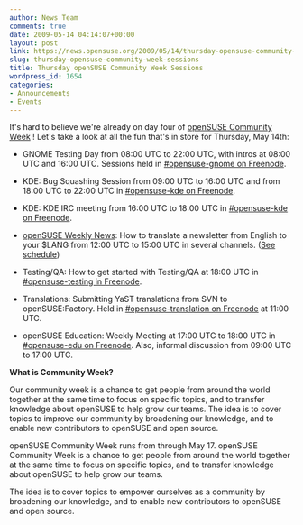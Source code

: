 ```yaml
---
author: News Team
comments: true
date: 2009-05-14 04:14:07+00:00
layout: post
link: https://news.opensuse.org/2009/05/14/thursday-opensuse-community-week-sessions/
slug: thursday-opensuse-community-week-sessions
title: Thursday openSUSE Community Week Sessions
wordpress_id: 1654
categories:
- Announcements
- Events
---
```


It's hard to believe we're already on day four of [openSUSE Community Week](//en.opensuse.org/Community_Week#Schedule) ! Let's take a look at all the fun that's in store for Thursday, May 14th:



	
  * GNOME Testing Day from 08:00 UTC to 22:00 UTC, with intros at 08:00 UTC and 16:00 UTC. Sessions held in [#opensuse-gnome on Freenode](irc://irc.freenode.net/opensuse-gnome).

	
  * KDE: Bug Squashing Session from 09:00 UTC to 16:00 UTC and from 18:00 UTC to 22:00 UTC in [#opensuse-kde on Freenode](irc://irc.freenode.net/opensuse-kde).

	
  * KDE: KDE IRC meeting from 16:00 UTC to 18:00 UTC in [#opensuse-kde on Freenode](irc://irc.freenode.net/opensuse-kde).

	
  * [openSUSE Weekly News](//en.opensuse.org/OpenSUSE_Weekly_News/Community_Week#Translation_Day): How to translate a newsletter from English to your $LANG from 12:00 UTC to 15:00 UTC in several channels. ([See schedule](//en.opensuse.org/OpenSUSE_Weekly_News/Community_Week#Translation_Day))

	
  * Testing/QA: How to get started with Testing/QA at 18:00 UTC in [#opensuse-testing in Freenode](irc://irc.freenode.net/opensuse-testing).

	
  * Translations: Submitting YaST translations from SVN to openSUSE:Factory. Held in [#opensuse-translation on Freenode](irc://irc.freenode.net/opensuse-translation) at 11:00 UTC.

	
  * openSUSE Education: Weekly Meeting at 17:00 UTC to 18:00 UTC in [#opensuse-edu on Freenode](irc://irc.freenode.net/opensuse-edu). Also, informal discussion from 09:00 UTC to 17:00 UTC.


**What is Community Week?**

Our community week is a chance to get people from around the world together at the same time to focus on specific topics, and to transfer knowledge about openSUSE to help grow our teams. The idea is to cover topics to improve our community by broadening our knowledge, and to enable new contributors to openSUSE and open source.

openSUSE Community Week runs from through May 17. openSUSE Community Week is a chance to get people from around the world together at the same time to focus on specific topics, and to transfer knowledge about openSUSE to help grow our teams.

The idea is to cover topics to empower ourselves as a community by broadening our knowledge, and to enable new contributors to openSUSE and open source.
